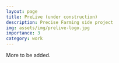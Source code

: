 ```yaml
---
layout: page
title: PreLive (under construction)
description: Precise Farming side project
img: assets/img/prelive-logo.jpg
importance: 3 
category: work
---
```


More to be added.
